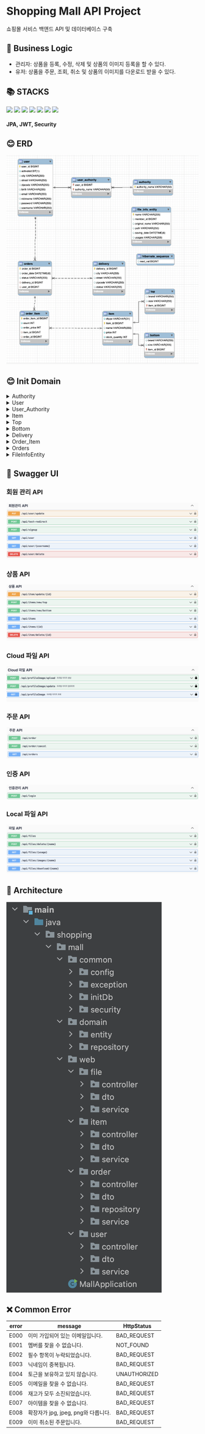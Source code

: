 <div><h1>Shopping Mall API Project</h1></div>

쇼핑몰 서비스 백앤드 API 및 데이터베이스 구축

<div><h2>💁 Business Logic</h2></div>

- 관리자: 상품을 등록, 수정, 삭제 및 상품의 이미지 등록을 할 수 있다.
- 유저: 상품을 주문, 조회, 취소 및 상품의 이미지를 다운로드 받을 수 있다.

<div><h2>📚 STACKS</h2></div>

<div> 
<img src="https://img.shields.io/badge/java-007396?style=for-the-badge&logo=java&logoColor=white">
<img src="https://img.shields.io/badge/spring-6DB33F?style=for-the-badge&logo=spring&logoColor=white">
<img src="https://img.shields.io/badge/github-181717?style=for-the-badge&logo=github&logoColor=white">
<img src="https://img.shields.io/badge/mysql-4479A1?style=for-the-badge&logo=mysql&logoColor=white">
<img src="https://img.shields.io/badge/amazon S3-569A31?style=for-the-badge&logo=amazonS3&logoColor=white">
<img src="https://img.shields.io/badge/H2 Database-007396?style=for-the-badge&logo=h2&logoColor=white">
<img src="https://img.shields.io/badge/amazon EC2-FF9900?style=for-the-badge&logo=amazonEC2&logoColor=white">
</div>

#### JPA, JWT, Security

<div><h2>😊 ERD</h2></div>

![](image/ERD.png)

<div><h2>😊 Init Domain</h2></div>

<details>
<summary> Authority </summary>

![](image/Authority.png)
</details>

<details>
<summary> User </summary>

![](image/User.png)
</details>

<details>
<summary> User_Authority </summary>

![](image/User_Authority.png)
</details>

<details>
<summary> Item </summary>

![](image/Item.png)
</details>

<details>
<summary> Top </summary>

![](image/Top.png)
</details>

<details>
<summary> Bottom </summary>

![](image/Bottom.png)
</details>

<details>
<summary> Delivery </summary>

![](image/Delivery.png)
</details>

<details>
<summary> Order_Item </summary>

![](image/Order_Item.png)
</details>

<details>
<summary> Orders </summary>

![](image/Orders.png)
</details>

<details>
<summary> FileInfoEntity </summary>

![](image/FileInfoEntity.png)
</details>

<div><h2>🤚 Swagger UI</h2></div>

### 회원 관리 API
![](image/swaggerUserApi.png)

### 상품 API
![](image/swaggerItemApi.png)

### Cloud 파일 API
![](image/swaggerCloudFileApi.png)

### 주문 API
![](image/swaggerOrderApi.png)

### 인증 API
![](image/swaggerAuthApi.png)

### Local 파일 API
![](image/swaggerFileApi.png)

<div><h2>🤚 Architecture</h2></div>

![](image/Architecture.png)

<div><h2> ❌ Common Error </h2></div>

| error | message                    | HttpStatus   |
|-------|----------------------------|--------------|
| E000  | 이미 가입되어 있는 이메일입니다.         | BAD_REQUEST  |
| E001  | 멤버를 찾을 수 없습니다.             | NOT_FOUND    |
| E002  | 필수 항목이 누락되었습니다.            | BAD_REQUEST  |
| E003  | 닉네임이 중복됩니다.                | BAD_REQUEST  |
| E004  | 토근을 보유하고 있지 않습니다.          | UNAUTHORIZED |
| E005  | 이메일을 찾을 수 없습니다.            | BAD_REQUEST  |
| E006  | 재고가 모두 소진되었습니다.            | BAD_REQUEST  |
| E007  | 아이템을 찾을 수 없습니다.            | BAD_REQUEST  |
| E008  | 확장자가 jpg, jpeg, png와 다릅니다. | BAD_REQUEST  |
| E009  | 이미 취소된 주문입니다.              | BAD_REQUEST  |